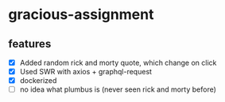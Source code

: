 # gracious-assignment

## features

- [x] Added random rick and morty quote, which change on click
- [x] Used SWR with axios + graphql-request
- [x] dockerized
- [ ] no idea what plumbus is (never seen rick and morty before)
